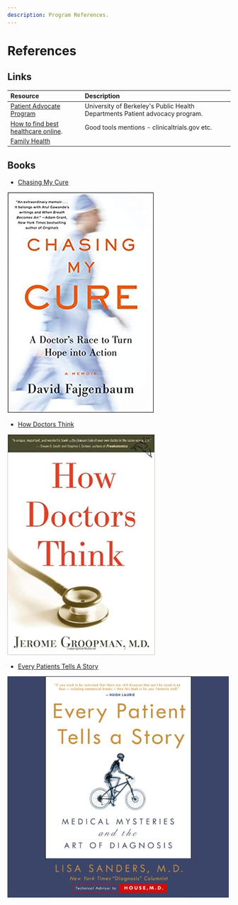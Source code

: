 ```yaml
---
description: Program References.
---
```


# References

## Links

| Resource | Description |
| :--- | :--- |
| [Patient Advocate Program](https://extension.berkeley.edu/public/category/courseCategoryCertificateProfile.do?method=load&certificateId=40523855#contact-card--accordion) | University of Berkeley's Public Health Departments Patient advocacy program. |
| [How to find best healthcare online](https://www.marketwatch.com/story/how-to-find-the-best-health-info-online-2012-08-22). | Good tools mentions - clinicaltrials.gov etc. |
| [Family Health](https://www.familyhealth.org) |  |

## Books

* [Chasing My Cure](https://www.amazon.com/Chasing-My-Cure-Doctors-Action/dp/1524799610)

![](.gitbook/assets/41wuc75oaxl._sx329_bo1-204-203-200_.jpg)

* [How Doctors Think](https://www.amazon.com/How-Doctors-Think-Jerome-Groopman/dp/0618610030)

![                         How Doctors Think](.gitbook/assets/41icfvgvdrl._sx331_bo1-204-203-200_.jpg)

* [Every Patients Tells A Story](https://www.amazon.com/Every-Patient-Tells-Story-Mysteries-dp-B002L7KSXO/dp/B002L7KSXO/)

![](.gitbook/assets/41tctyv4adl.jpg)

